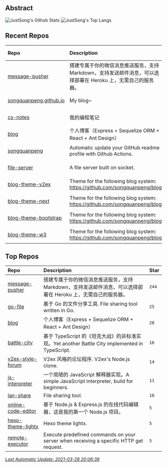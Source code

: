 ## Abstract
![JustSong's Github Stats](https://github-readme-stats.vercel.app/api?username=songquanpeng&show_icons=true&hide_border=true)
![JustSong's Top Langs](https://github-readme-stats.vercel.app/api/top-langs/?username=songquanpeng&layout=compact&hide_border=true&langs_count=10)

## Recent Repos
|Repo|Description|Last Update|
|:--|:--|:--|
|[message-pusher](https://github.com/songquanpeng/message-pusher)|搭建专属于你的微信消息推送服务，支持 Markdown，支持发送邮件消息，可以选择部署在 Heroku 上，无需自己的服务器。|`2021-03-28 14:00:59`|
|[songquanpeng.github.io](https://github.com/songquanpeng/songquanpeng.github.io)|My blog~|`2021-03-27 14:24:12`|
|[cs-notes](https://github.com/songquanpeng/cs-notes)|我的编程笔记|`2021-03-27 14:18:51`|
|[blog](https://github.com/songquanpeng/blog)|个人博客（Express + Sequelize ORM + React + Ant Design）|`2021-03-25 11:20:20`|
|[songquanpeng](https://github.com/songquanpeng/songquanpeng)|Automatic update your GitHub readme profile with Github Actions.|`2021-03-21 20:29:30`|
|[file-server](https://github.com/songquanpeng/file-server)|A file server built on socket.|`2021-03-21 17:51:55`|
|[blog-theme-v2ex](https://github.com/songquanpeng/blog-theme-v2ex)|Theme for the following blog system: https://github.com/songquanpeng/blog|`2021-03-20 23:20:00`|
|[blog-theme-next](https://github.com/songquanpeng/blog-theme-next)|Theme for the following blog system: https://github.com/songquanpeng/blog|`2021-03-20 23:19:41`|
|[blog-theme-bootstrap](https://github.com/songquanpeng/blog-theme-bootstrap)|Theme for the following blog system: https://github.com/songquanpeng/blog|`2021-03-20 23:19:24`|
|[blog-theme-w3](https://github.com/songquanpeng/blog-theme-w3)|Theme for the following blog system: https://github.com/songquanpeng/blog|`2021-03-20 23:19:09`|

## Top Repos
|Repo|Description|Star|
|:--|:--|:--|
|[message-pusher](https://github.com/songquanpeng/message-pusher)|搭建专属于你的微信消息推送服务，支持 Markdown，支持发送邮件消息，可以选择部署在 Heroku 上，无需自己的服务器。|`244`|
|[go-file](https://github.com/songquanpeng/go-file)|基于 Go 的文件分享工具. File sharing tool written in Go.|`25`|
|[blog](https://github.com/songquanpeng/blog)|个人博客（Express + Sequelize ORM + React + Ant Design）|`20`|
|[battle-city](https://github.com/songquanpeng/battle-city)|基于 TypeScript 的《坦克大战》的非标准实现。Yet another Battle City implemented in TypeScript.|`16`|
|[v2ex-style-forum](https://github.com/songquanpeng/v2ex-style-forum)|V2ex 风格的论坛程序. V2ex's Node.js clone.|`14`|
|[js-interpreter](https://github.com/songquanpeng/js-interpreter)|一个简陋的 JavaScript 解释器实现。A simple JavaScript interpreter, build for beginners.|`11`|
|[lan-share](https://github.com/songquanpeng/lan-share)|File sharing tool. |`10`|
|[online-code-editor](https://github.com/songquanpeng/online-code-editor)|基于 Node.js & Express.js 的在线代码编辑器，这是我的第一个 Node.js 项目。|`5`|
|[hexo-theme-lightx](https://github.com/songquanpeng/hexo-theme-lightx)|Hexo theme lightx.|`5`|
|[remote-executor](https://github.com/songquanpeng/remote-executor)|Execute predefined commands on your server when receiving a specific HTTP get request.|`5`|



*[Last Automatic Update: 2021-03-28 20:06:39](https://github.com/songquanpeng/songquanpeng/blob/master/help.md)*
